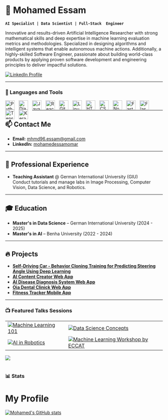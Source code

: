 # 👋 Mohamed Essam

**`AI Specialist | Data Scientist | Full-Stack  Engineer`**

Innovative and results-driven Artificial Intelligence Researcher with strong mathematical skills and deep expertise in machine learning evaluation metrics and methodologies. Specialized in designing algorithms and intelligent systems that enable autonomous machine actions. Additionally, a highly-skilled Software Engineer, passionate about building world-class products by applying proven software development and engineering principles to deliver impactful solutions.

<p align="left">
   <a href="https://www.linkedin.com/in/mohamedessamomar/">
      <img alt="LinkedIn Profile" title="Visit my LinkedIn profile" src="https://img.shields.io/badge/-LinkedIn-%230A66C2?style=for-the-badge&logo=linkedin&logoColor=white"/>
   </a> 
</p>


---

### 🧰 Languages and Tools

<img align="left" alt="Python" width="30px" style="padding-right:10px;" src="https://cdn.jsdelivr.net/gh/devicons/devicon/icons/python/python-original.svg"/>
<img align="left" alt="Django" width="30px" style="padding-right:10px;" src="https://cdn.jsdelivr.net/gh/devicons/devicon/icons/django/django-plain.svg" />
<img align="left" alt="JavaScript" width="30px" style="padding-right:10px;" src="https://cdn.jsdelivr.net/gh/devicons/devicon/icons/javascript/javascript-plain.svg" />
<img align="left" alt="React" width="30px" style="padding-right:10px;" src="https://cdn.jsdelivr.net/gh/devicons/devicon/icons/react/react-original.svg" />
<img align="left" alt="Git" width="30px" style="padding-right:10px;" src="https://cdn.jsdelivr.net/gh/devicons/devicon/icons/git/git-original.svg" />
<img align="left" alt="Linux" width="30px" style="padding-right:10px;" src="https://cdn.jsdelivr.net/gh/devicons/devicon/icons/linux/linux-original.svg" />
<img align="left" alt="HTML" width="30px" style="padding-right:10px;" src="https://cdn.jsdelivr.net/gh/devicons/devicon/icons/html5/html5-plain.svg" />
<img align="left" alt="CSS" width="30px" style="padding-right:10px;" src="https://cdn.jsdelivr.net/gh/devicons/devicon/icons/css3/css3-plain.svg" />
<img align="left" alt="Node.js" width="30px" style="padding-right:10px;" src="https://cdn.jsdelivr.net/gh/devicons/devicon/icons/nodejs/nodejs-original.svg" />
<img align="left" alt="FastAPI" width="30px" style="padding-right:10px;" src="https://cdn.jsdelivr.net/gh/devicons/devicon/icons/fastapi/fastapi-original.svg" />
<img align="left" alt="Flask" width="30px" style="padding-right:10px;" src="https://cdn.jsdelivr.net/gh/devicons/devicon/icons/flask/flask-original.svg" />
<img align="left" alt="TensorFlow" width="30px" style="padding-right:10px;" src="https://cdn.jsdelivr.net/gh/devicons/devicon/icons/tensorflow/tensorflow-original.svg" />
<img align="left" alt="Keras" width="30px" style="padding-right:10px;" src="https://cdn.jsdelivr.net/gh/devicons/devicon/icons/keras/keras-original.svg" />
<br />

---

## 📫 Contact Me
- **Email:** mhmd96.essam@gmail.com
- **LinkedIn:** [mohamedessamomar](https://www.linkedin.com/in/mohamedessamomar/)

---

## 💼 Professional Experience
- **Teaching Assistant** @ German International University (GIU)  
  Conduct tutorials and manage labs in Image Processing, Computer Vision, Data Science, and Robotics.

---

## 🎓 Education
- **Master's in Data Science** – German International University (2024 - 2025)
- **Master's in AI** – Benha University (2022 - 2024)

---

## 🔥 Projects
- **[Self-Driving Car - Behavior Cloning Training for Predicting Steering Angle Using Deep Learning](https://github.com/mohamedessamcs96/Self-Driving-Car---Predicting-Steering-Angle)**
- **[AI Content Creator Web App](https://github.com/mohamedessamcs96/AI-Content-Creator)**
- **[AI Disease Diagnosis System Web App](https://github.com/mohamedessamcs96/AI-Health-Monitor-System)**
- **[Oia Dental Clinick Web App](https://github.com/mohamedessamcs96/Oia-Clinick)**
- **[Fitness Tracker Mobile App](https://github.com/mohamedessamcs96/Fitness-Calendar-App-with-React-native.git)**
---

### 📺 Featured Talks Sessions

<!-- BEGIN YOUTUBE-CARDS -->
<table>
  <tr>
    <td>
      <a href="https://www.youtube.com/watch?v=QTft584wrdE">
         <img src="https://ytcards.vercel.app/?id=QTft584wrdE&title=Should+we+scare+of+Artificial+Intelligence+Google+Solution+Change|+American+University+of+Cairo+AUC&views=1.2K&timestamp=1+week+ago&duration=10:24&background_color=%230d1117&title_color=%23ffffff&stats_color=%23dedede&width=250" alt="Machine Learning 101"/>
      </a>
    </td>
    <td>
      <a href="https://www.youtube.com/watch?v=WbuVcqJlJcY&list=PLq506wX0MaKYjws2LhVFEvPiyM6r1pdfE">
         <img src="https://ytcards.vercel.app/?id=WbuVcqJlJcY&title=Should+I+learn+Python&views=2.5K&timestamp=2+weeks+ago&duration=15:32&background_color=%230d1117&title_color=%23ffffff&stats_color=%23dedede&width=250" alt="Data Science Concepts"/>
      </a>
    </td>
   </tr>
  <tr>
     <td>
      <a href="https://www.youtube.com/watch?v=hUoE9zMy1xQ&list=PLq506wX0MaKYB7ofwsUUI3HQ53oaP5OBa">
         <img src="https://ytcards.vercel.app/?id=hUoE9zMy1xQ&title=Language+Detection+Model&views=3K&timestamp=1+month+ago&duration=12:47&background_color=%230d1117&title_color=%23ffffff&stats_color=%23dedede&width=250" alt="AI in Robotics"/>
      </a>
    </td>
    <td>
      <a href="https://www.youtube.com/watch?v=sz-4maB2H1U&list=PLq506wX0MaKbRYGrPFU594ns9tu6Ze-qJ">
         <img src="https://ytcards.vercel.app/?id=sz-4maB2H1U&title=Machine+Learning+Workshop+by+Egyptian+Chinese+College&views=4K&timestamp=3+weeks+ago&duration=14:10&background_color=%230d1117&title_color=%23ffffff&stats_color=%23dedede&width=250" alt="Machine Learning Workshop by ECCAT"/>
      </a>
    </td>
  </tr>
</table>
<!-- END YOUTUBE-CARDS -->

[<img src="https://custom-icon-badges.demolab.com/badge/-Subscribe%20For%20More-red?style=for-the-badge&logo=video&logoColor=white"/>](https://www.youtube.com/channel/YourChannel?sub_confirmation=1)

#

### 📊 Stats

# My Profile

[![Mohamed's GitHub stats](https://github-readme-stats.vercel.app/api?username=mohamedessamcs96&show_icons=true&theme=gruvbox)](https://www.linkedin.com/in/mohamedessamomar/)



